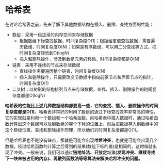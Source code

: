 # 哈希表

在讨论哈希表之前，先来了解下其他数据结构在插入、删除、查找方面的性能：
- 数组：采用一段连续的内存空间来存储数据
    - 根据数组下标查找数据，时间复杂度O(1)；根据给定值查找数据，需要遍历数组，时间复杂度O(N)；如果是有序数组，可以用二分查找等方式，把时间复杂度降低到O(logN)
    - 插入和删除操作，涉及到数组元素的移动，时间复杂度都是O(N)
- 链表：采用不连续的节点来存储数据
    - 查找操作需要遍历整个链表，时间复杂度O(N)
    - 插入和删除操作，只需要改变节数据中指向前驱节点和后置节点的指针，时间复杂度O(1)
- 二叉树：以树形的结构排列节点来存储数据，查找、插入、删除操作的时间复杂度都是O(logN)

**哈希表的性能比上述几种数据结构都要高一些，它的查找、插入、删除操作的时间复杂度都是O(1)**。哈希表非常好的利用了数组的通过下标查找效率非常高的特性，它的实现就是利用一个数组和一个哈希函数，向哈希表中插入数据时，通过哈希函数计算出这个数据可以放到数组的哪个下标的位置上，然后把数据存入到数组中的这个目标位置。查找和删除操作同理，所以他们的时间复杂度都是O(1)。

但是哈希表也不是没有缺点，那就是可能会出现**哈希冲突**，也就是可能会出现几个数据，经过哈希函数的计算之后得到的结果(数组下标的值)是相同的，这时候就出现了冲突。一般来说，我们可以通过**链地址法、开放定址法(发现冲突、继续寻找下一块未被占用的内存)、再散列函数法等等算法来解决哈希冲突的问题。**







